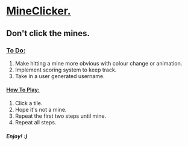 <h1><ins>MineClicker.</ins></h1>
<h2>Don't click the mines.</h2>
<h3><ins>To Do:</ins></h3>
<ol>
  <li> Make hitting a mine more obvious with colour change or animation. </li>
  <li> Implement scoring system to keep track. </li>
  <li> Take in a user generated username. </li>
</ol>

<h4> <ins> How To Play: </ins> </h4>
<ol>
  <li> Click a tile. </li>
  <li> Hope it's not a mine. </li>
  <li> Repeat the first two steps until mine. </li>
  <li>Repeat all steps.</li>
</ol>

<h5> Enjoy! :) </h5>

